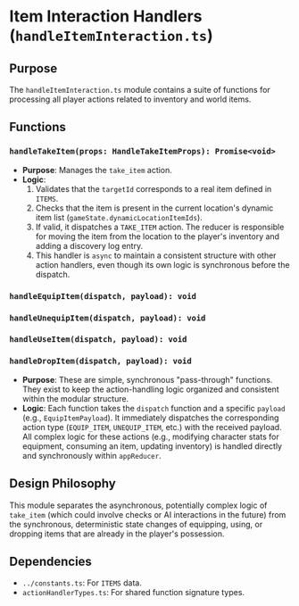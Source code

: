 
# Item Interaction Handlers (`handleItemInteraction.ts`)

## Purpose

The `handleItemInteraction.ts` module contains a suite of functions for processing all player actions related to inventory and world items.

## Functions

### `handleTakeItem(props: HandleTakeItemProps): Promise<void>`

*   **Purpose**: Manages the `take_item` action.
*   **Logic**:
    1.  Validates that the `targetId` corresponds to a real item defined in `ITEMS`.
    2.  Checks that the item is present in the current location's dynamic item list (`gameState.dynamicLocationItemIds`).
    3.  If valid, it dispatches a `TAKE_ITEM` action. The reducer is responsible for moving the item from the location to the player's inventory and adding a discovery log entry.
    4.  This handler is `async` to maintain a consistent structure with other action handlers, even though its own logic is synchronous before the dispatch.

### `handleEquipItem(dispatch, payload): void`
### `handleUnequipItem(dispatch, payload): void`
### `handleUseItem(dispatch, payload): void`
### `handleDropItem(dispatch, payload): void`

*   **Purpose**: These are simple, synchronous "pass-through" functions. They exist to keep the action-handling logic organized and consistent within the modular structure.
*   **Logic**: Each function takes the `dispatch` function and a specific `payload` (e.g., `EquipItemPayload`). It immediately dispatches the corresponding action type (`EQUIP_ITEM`, `UNEQUIP_ITEM`, etc.) with the received payload. All complex logic for these actions (e.g., modifying character stats for equipment, consuming an item, updating inventory) is handled directly and synchronously within `appReducer`.

## Design Philosophy

This module separates the asynchronous, potentially complex logic of `take_item` (which could involve checks or AI interactions in the future) from the synchronous, deterministic state changes of equipping, using, or dropping items that are already in the player's possession.

## Dependencies
*   `../constants.ts`: For `ITEMS` data.
*   `actionHandlerTypes.ts`: For shared function signature types.
